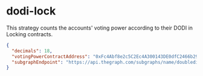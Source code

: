 # dodi-lock

This strategy counts the accounts' voting power according to their DODI in Locking contracts.

```json
{
  "decimals": 18,
  "votingPowerContractAddress": "0xFc4Abf8e2c5C2Ec4A300143DE0dfC2466b296d0b",
  "subgraphEndpoint": "https://api.thegraph.com/subgraphs/name/doubledice-com/doubledice-dodi-token-lock"
}
```